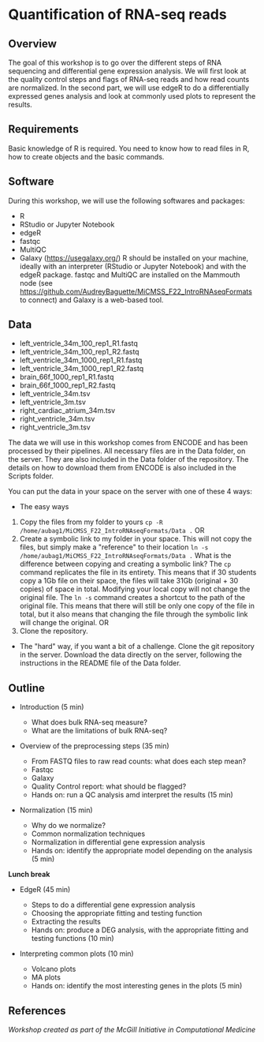 # Quantification of RNA-seq reads

## Overview
The goal of this workshop is to go over the different steps of RNA sequencing and differential gene expression analysis. We will first look at the quality control steps and flags of RNA-seq reads and how read counts are normalized. In the second part, we will use edgeR to do a differentially expressed genes analysis and look at commonly used plots to represent the results. 
   
## Requirements
Basic knowledge of R is required. You need to know how to read files in R, how to create objects and the basic commands.
   
## Software
During this workshop, we will use the following softwares and packages:
* R
* RStudio or Jupyter Notebook
* edgeR
* fastqc
* MultiQC
* Galaxy (https://usegalaxy.org/)
R should be installed on your machine, ideally with an interpreter (RStudio or Jupyter Notebook) and with the edgeR package. 
fastqc and MultiQC are installed on the Mammouth node (see https://github.com/AudreyBaguette/MiCMSS_F22_IntroRNAseqFormats to connect) and Galaxy is a web-based tool.

## Data
* left_ventricle_34m_100_rep1_R1.fastq
* left_ventricle_34m_100_rep1_R2.fastq
* left_ventricle_34m_1000_rep1_R1.fastq
* left_ventricle_34m_1000_rep1_R2.fastq
* brain_66f_1000_rep1_R1.fastq
* brain_66f_1000_rep1_R2.fastq
* left_ventricle_34m.tsv
* left_ventricle_3m.tsv
* right_cardiac_atrium_34m.tsv
* right_ventricle_34m.tsv
* right_ventricle_3m.tsv

The data we will use in this workshop comes from ENCODE and has been processed by their pipelines. All necessary files are in the Data folder, on the server. They are also included in the Data folder of the repository. The details on how to download them from ENCODE is also included in the Scripts folder.

You can put the data in your space on the server with one of these 4 ways:
* The easy ways
1. Copy the files from my folder to yours `cp -R /home/aubag1/MiCMSS_F22_IntroRNAseqFormats/Data .`
OR
2. Create a symbolic link to my folder in your space. This will not copy the files, but simply make a "reference" to their location `ln -s /home/aubag1/MiCMSS_F22_IntroRNAseqFormats/Data .`
What is the difference between copying and creating a symbolic link? The `cp` command replicates the file in its entirety. This means that if 30 students copy a 1Gb file on their space, the files will take 31Gb (original + 30 copies) of space in total. Modifying your local copy will not change the original file. The `ln -s` command creates a shortcut to the path of the original file. This means that there will still be only one copy of the file in total, but it also means that changing the file through the symbolic link will change the original.
OR
3. Clone the repository.

* The "hard" way, if you want a bit of a challenge.
Clone the git repository in the server. Download the data directly on the server, following the instructions in the README file of the Data folder.

## Outline
* Introduction (5 min)
    - What does bulk RNA-seq measure?
    - What are the limitations of bulk RNA-seq?

* Overview of the preprocessing steps (35 min) 
    - From FASTQ files to raw read counts: what does each step mean?
    - Fastqc
    - Galaxy
    - Quality Control report: what should be flagged?
    - Hands on: run a QC analysis amd interpret the results (15 min) 

* Normalization (15 min) 
    - Why do we normalize?
    - Common normalization techniques
    - Normalization in differential gene expression analysis
    - Hands on: identify the appropriate model depending on the analysis (5 min) 

**Lunch break**

* EdgeR (45 min)
    - Steps to do a differential gene expression analysis
    - Choosing the appropriate fitting and testing function
    - Extracting the results
    - Hands on: produce a DEG analysis, with the appropriate fitting and testing functions (10 min) 

* Interpreting common plots (10 min)
    - Volcano plots
    - MA plots
    - Hands on: identify the most interesting genes in the plots (5 min)

## References
   
*Workshop created as part of the McGill Initiative in Computational Medicine*
